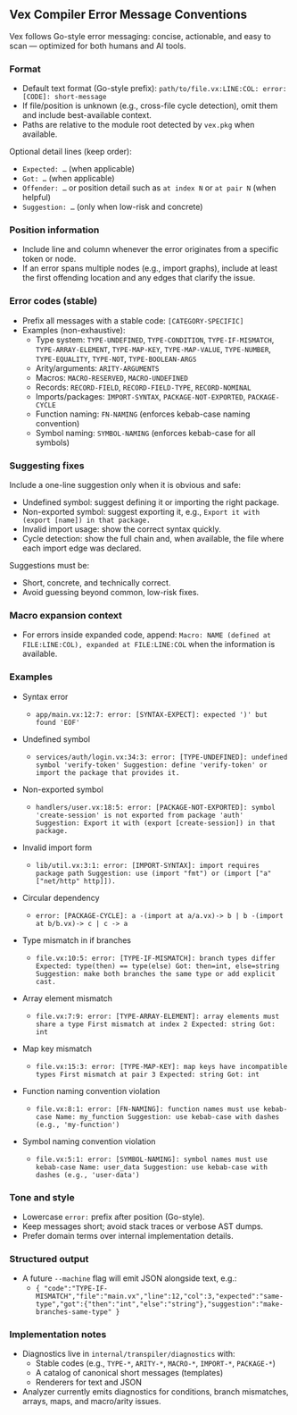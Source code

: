 ## Vex Compiler Error Message Conventions

Vex follows Go-style error messaging: concise, actionable, and easy to scan — optimized for both humans and AI tools.

### Format
- Default text format (Go-style prefix): `path/to/file.vx:LINE:COL: error: [CODE]: short-message`
- If file/position is unknown (e.g., cross-file cycle detection), omit them and include best-available context.
- Paths are relative to the module root detected by `vex.pkg` when available.

Optional detail lines (keep order):
- `Expected: …` (when applicable)
- `Got: …` (when applicable)
- `Offender: …` or position detail such as `at index N` or `at pair N` (when helpful)
- `Suggestion: …` (only when low-risk and concrete)

### Position information
- Include line and column whenever the error originates from a specific token or node.
- If an error spans multiple nodes (e.g., import graphs), include at least the first offending location and any edges that clarify the issue.

### Error codes (stable)
- Prefix all messages with a stable code: `[CATEGORY-SPECIFIC]`
- Examples (non-exhaustive):
  - Type system: `TYPE-UNDEFINED`, `TYPE-CONDITION`, `TYPE-IF-MISMATCH`, `TYPE-ARRAY-ELEMENT`, `TYPE-MAP-KEY`, `TYPE-MAP-VALUE`, `TYPE-NUMBER`, `TYPE-EQUALITY`, `TYPE-NOT`, `TYPE-BOOLEAN-ARGS`
  - Arity/arguments: `ARITY-ARGUMENTS`
  - Macros: `MACRO-RESERVED`, `MACRO-UNDEFINED`
  - Records: `RECORD-FIELD`, `RECORD-FIELD-TYPE`, `RECORD-NOMINAL`
  - Imports/packages: `IMPORT-SYNTAX`, `PACKAGE-NOT-EXPORTED`, `PACKAGE-CYCLE`
  - Function naming: `FN-NAMING` (enforces kebab-case naming convention)
  - Symbol naming: `SYMBOL-NAMING` (enforces kebab-case for all symbols)

### Suggesting fixes
Include a one-line suggestion only when it is obvious and safe:
- Undefined symbol: suggest defining it or importing the right package.
- Non-exported symbol: suggest exporting it, e.g., `Export it with (export [name]) in that package.`
- Invalid import usage: show the correct syntax quickly.
- Cycle detection: show the full chain and, when available, the file where each import edge was declared.

Suggestions must be:
- Short, concrete, and technically correct.
- Avoid guessing beyond common, low-risk fixes.

### Macro expansion context
- For errors inside expanded code, append: `Macro: NAME (defined at FILE:LINE:COL), expanded at FILE:LINE:COL` when the information is available.

### Examples
- Syntax error
  - `app/main.vx:12:7: error: [SYNTAX-EXPECT]: expected ')' but found 'EOF'`

- Undefined symbol
  - `services/auth/login.vx:34:3: error: [TYPE-UNDEFINED]: undefined symbol 'verify-token'
    Suggestion: define 'verify-token' or import the package that provides it.`

- Non-exported symbol
  - `handlers/user.vx:18:5: error: [PACKAGE-NOT-EXPORTED]: symbol 'create-session' is not exported from package 'auth'
    Suggestion: Export it with (export [create-session]) in that package.`

- Invalid import form
  - `lib/util.vx:3:1: error: [IMPORT-SYNTAX]: import requires package path
    Suggestion: use (import "fmt") or (import ["a" ["net/http" http]]).`

- Circular dependency
  - `error: [PACKAGE-CYCLE]: a -(import at a/a.vx)-> b | b -(import at b/b.vx)-> c | c -> a`

- Type mismatch in if branches
  - `file.vx:10:5: error: [TYPE-IF-MISMATCH]: branch types differ
    Expected: type(then) == type(else)
    Got: then=int, else=string
    Suggestion: make both branches the same type or add explicit cast.`

- Array element mismatch
  - `file.vx:7:9: error: [TYPE-ARRAY-ELEMENT]: array elements must share a type
    First mismatch at index 2
    Expected: string
    Got: int`

- Map key mismatch
  - `file.vx:15:3: error: [TYPE-MAP-KEY]: map keys have incompatible types
    First mismatch at pair 3
    Expected: string
    Got: int`

- Function naming convention violation
  - `file.vx:8:1: error: [FN-NAMING]: function names must use kebab-case
    Name: my_function
    Suggestion: use kebab-case with dashes (e.g., 'my-function')`

- Symbol naming convention violation
  - `file.vx:5:1: error: [SYMBOL-NAMING]: symbol names must use kebab-case
    Name: user_data
    Suggestion: use kebab-case with dashes (e.g., 'user-data')`

### Tone and style
- Lowercase `error:` prefix after position (Go-style).
- Keep messages short; avoid stack traces or verbose AST dumps.
- Prefer domain terms over internal implementation details.

### Structured output
- A future `--machine` flag will emit JSON alongside text, e.g.:
  - `{ "code":"TYPE-IF-MISMATCH","file":"main.vx","line":12,"col":3,"expected":"same-type","got":{"then":"int","else":"string"},"suggestion":"make-branches-same-type" }`

### Implementation notes
- Diagnostics live in `internal/transpiler/diagnostics` with:
  - Stable codes (e.g., `TYPE-*`, `ARITY-*`, `MACRO-*`, `IMPORT-*`, `PACKAGE-*`)
  - A catalog of canonical short messages (templates)
  - Renderers for text and JSON
- Analyzer currently emits diagnostics for conditions, branch mismatches, arrays, maps, and macro/arity issues.


